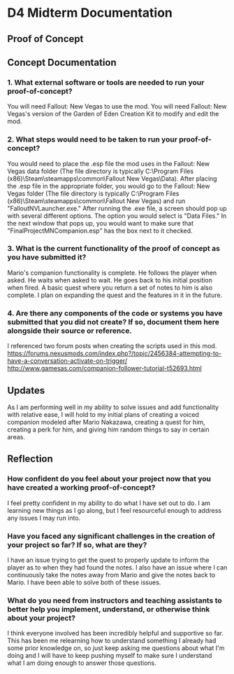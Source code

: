 # D4 Midterm Documentation

## Proof of Concept



## Concept Documentation

### 1. What external software or tools are needed to run your proof-of-concept?
You will need Fallout: New Vegas to use the mod. You will need Fallout: New Vegas's version of the Garden of Eden Creation Kit to modify and edit the mod.

### 2. What steps would need to be taken to run your proof-of-concept?
You would need to place the .esp file the mod uses in the Fallout: New Vegas data folder (The file directory is typically C:\Program Files (x86)\Steam\steamapps\common\Fallout New Vegas\Data). After placing the .esp file in the appropriate folder, you would go to the Fallout: New Vegas folder (The file directory is typically C:\Program Files (x86)\Steam\steamapps\common\Fallout New Vegas) and run "FalloutNVLauncher.exe." After running the .exe file, a screen should pop up with several different options. The option you would select is "Data Files." In the next window that pops up, you would want to make sure that "FinalProjectMNCompanion.esp" has the box next to it checked.

### 3. What is the current functionality of the proof of concept as you have submitted it?
Mario's companion functionality is complete. He follows the player when asked. He waits when asked to wait. He goes back to his initial position when fired. A basic quest where you return a set of notes to him is also complete. I plan on expanding the quest and the features in it in the future.


### 4. Are there any components of the code or systems you have submitted that you did not create? If so, document them here alongside their source or reference.
I referenced two forum posts when creating the scripts used in this mod.
https://forums.nexusmods.com/index.php?/topic/2456384-attempting-to-have-a-conversation-activate-on-trigger/
http://www.gamesas.com/companion-follower-tutorial-t52693.html

## Updates

As I am performing well in my ability to solve issues and add functionality with relative ease, I will hold to my initial plans of creating a voiced companion modeled after Mario Nakazawa, creating a quest for him, creating a perk for him, and giving him random things to say in certain areas.

## Reflection

### How confident do you feel about your project now that you have created a working proof-of-concept?
I feel pretty confident in my ability to do what I have set out to do. I am learning new things as I go along, but I feel resourceful enough to address any issues I may run into.

### Have you faced any significant challenges in the creation of your project so far? If so, what are they?
I have an issue trying to get the quest to properly update to inform the player as to when they had found the notes. I also have an issue where I can continuously take the notes away from Mario and give the notes back to Mario. I have been able to solve both of these issues.

### What do you need from instructors and teaching assistants to better help you implement, understand, or otherwise think about your project?
I think everyone involved has been incredibly helpful and supportive so far. This has been me relearning how to understand something I already had some prior knowledge on, so just keep asking me questions about what I'm doing and I will have to keep pushing myself to make sure I understand what I am doing enough to answer those questions.

